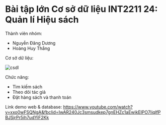 # Bài tập lớn Cơ sở dữ liệu INT2211 24: Quản lí Hiệu sách
Thành viên nhóm:
- Nguyễn Đăng Dương
- Hoàng Huy Thắng

Cơ sở dữ liệu:

![csdl](https://user-images.githubusercontent.com/100281796/204355016-d93d7f9b-0a4e-4e9c-b9ff-edbf3f55a9d3.png)

Chức năng:
- Tìm kiếm sách
- Theo dõi tác giả
- Đặt hàng sách và thanh toán

Link demo web & database: https://www.youtube.com/watch?v=xxo0wFSQNgA&fbclid=IwAR240Jc3smsudkep7gnEHZc1aEwikEIPO7IiqlfPBJSjrPr5ih7udYiF2Kk

